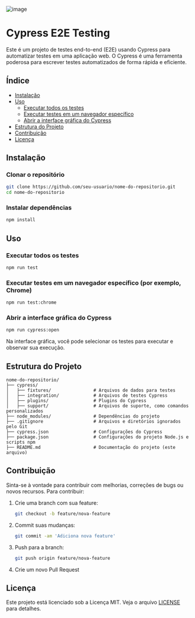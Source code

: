 ![image](https://github.com/JCarvalhoQA/ArcelorMittal-Cypress-e2e/assets/173073444/dc074d06-770f-4058-9772-635a103abc9c)



# Cypress E2E Testing

Este é um projeto de testes end-to-end (E2E) usando Cypress para automatizar testes em uma aplicação web. O Cypress é uma ferramenta poderosa para escrever testes automatizados de forma rápida e eficiente.

## Índice

- [Instalação](#instalação)
- [Uso](#uso)
  - [Executar todos os testes](#executar-todos-os-testes)
  - [Executar testes em um navegador específico](#executar-testes-em-um-navegador-específico)
  - [Abrir a interface gráfica do Cypress](#abrir-a-interface-gráfica-do-cypress)
- [Estrutura do Projeto](#estrutura-do-projeto)
- [Contribuição](#contribuição)
- [Licença](#licença)

## Instalação

### Clonar o repositório

```bash
git clone https://github.com/seu-usuario/nome-do-repositorio.git
cd nome-do-repositorio
```

### Instalar dependências

```bash
npm install
```

## Uso

### Executar todos os testes

```bash
npm run test
```

### Executar testes em um navegador específico (por exemplo, Chrome)

```bash
npm run test:chrome
```

### Abrir a interface gráfica do Cypress

```bash
npm run cypress:open
```

Na interface gráfica, você pode selecionar os testes para executar e observar sua execução.

## Estrutura do Projeto

```plaintext
nome-do-repositorio/
├── cypress/
│   ├── fixtures/                # Arquivos de dados para testes
│   ├── integration/             # Arquivos de testes Cypress
│   ├── plugins/                 # Plugins do Cypress
│   ├── support/                 # Arquivos de suporte, como comandos personalizados
├── node_modules/                # Dependências do projeto
├── .gitignore                   # Arquivos e diretórios ignorados pelo Git
├── cypress.json                 # Configurações do Cypress
├── package.json                 # Configurações do projeto Node.js e scripts npm
├── README.md                    # Documentação do projeto (este arquivo)
```

## Contribuição

Sinta-se à vontade para contribuir com melhorias, correções de bugs ou novos recursos. Para contribuir:

1. Crie uma branch com sua feature:
    ```bash
    git checkout -b feature/nova-feature
    ```
2. Commit suas mudanças:
    ```bash
    git commit -am 'Adiciona nova feature'
    ```
3. Push para a branch:
    ```bash
    git push origin feature/nova-feature
    ```
4. Crie um novo Pull Request

## Licença

Este projeto está licenciado sob a Licença MIT. Veja o arquivo [LICENSE](LICENSE) para detalhes.
